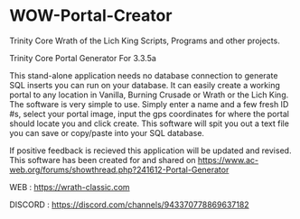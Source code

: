 # WOW-Portal-Creator
Trinity Core Wrath of the Lich King Scripts, Programs and other projects.

Trinity Core Portal Generator
For 3.3.5a

This stand-alone application needs no database connection to generate SQL inserts you can run on your database. It can easily create a working portal to any location in Vanilla, Burning Crusade or Wrath or the Lich King.
The software is very simple to use. Simply enter a name and a few fresh ID #s, select your portal image, input the gps coordinates for where the portal should locate you and click create. This software will spit you out a text file you can save or copy/paste into your SQL database.

If positive feedback is recieved this application will be updated and revised. This software has been created for and shared on https://www.ac-web.org/forums/showthread.php?241612-Portal-Generator

WEB : https://wrath-classic.com

DISCORD : https://discord.com/channels/943370778869637182
